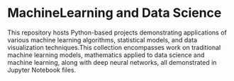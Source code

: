 # MachineLearning and Data Science
 This repository hosts Python-based projects demonstrating applications of various machine learning algorithms, statistical models, and data visualization techniques.This collection encompasses work on traditional machine learning models, mathematics applied to data science and machine learning, along with deep neural networks, all demonstrated in Jupyter Notebook files.
